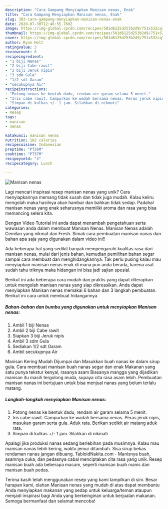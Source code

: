 ```yaml
---
description: "Cara Gampang Menyiapkan Manisan nenas, Enak"
title: "Cara Gampang Menyiapkan Manisan nenas, Enak"
slug: 303-cara-gampang-menyiapkan-manisan-nenas-enak
date: 2020-07-30T12:46:55.769Z
image: https://img-global.cpcdn.com/recipes/501d6125d253b2d9/751x532cq70/manisan-nenas-foto-resep-utama.jpg
thumbnail: https://img-global.cpcdn.com/recipes/501d6125d253b2d9/751x532cq70/manisan-nenas-foto-resep-utama.jpg
cover: https://img-global.cpcdn.com/recipes/501d6125d253b2d9/751x532cq70/manisan-nenas-foto-resep-utama.jpg
author: Ryan Holt
ratingvalue: 3
reviewcount: 6
recipeingredient:
- "1 biji Nenas"
- "2 biji Cabe rawit"
- "3 biji Jeruk nipis"
- "3 sdm Gula"
- "1/2 sdt Garam"
- "secukupnya Air"
recipeinstructions:
- "Potong nenas ke bentuk dadu, rendam air garam selama 5 menit."
- "Iris cabe rawit. Campurkan ke wadah bersama nenas. Peras jeruk nipis, masukan garam serta gula. Aduk rata. Berikan sedikit air matang aduk rata."
- "Simpan di kulkas +/- 1 jam. Silahkan di nikmati"
categories:
- Resep
tags:
- manisan
- nenas

katakunci: manisan nenas 
nutrition: 182 calories
recipecuisine: Indonesian
preptime: "PT26M"
cooktime: "PT37M"
recipeyield: "3"
recipecategory: Lunch

---
```



![Manisan nenas](https://img-global.cpcdn.com/recipes/501d6125d253b2d9/751x532cq70/manisan-nenas-foto-resep-utama.jpg)

Lagi mencari inspirasi resep manisan nenas yang unik? Cara menyiapkannya memang tidak susah dan tidak juga mudah. Kalau keliru mengolah maka hasilnya akan hambar dan bahkan tidak sedap. Padahal manisan nenas yang enak seharusnya memiliki aroma dan rasa yang bisa memancing selera kita.

Dengan Video Tutorial ini anda dapat menambah pengetahuan serta wawasan anda dalam membuat Manisan Nenas. Manisan Nenas adalah Cemilan yang nikmat dan Fresh. Simak cara pembuatan manisan nanas dan bahan apa saja yang digunakan dalam video ini!!

Ada beberapa hal yang sedikit banyak mempengaruhi kualitas rasa dari manisan nenas, mulai dari jenis bahan, kemudian pemilihan bahan segar sampai cara membuat dan menghidangkannya. Tak perlu pusing kalau mau menyiapkan manisan nenas enak di mana pun anda berada, karena asal sudah tahu triknya maka hidangan ini bisa jadi sajian spesial.


Berikut ini ada beberapa cara mudah dan praktis yang dapat diterapkan untuk mengolah manisan nenas yang siap dikreasikan. Anda dapat menyiapkan Manisan nenas memakai 6 bahan dan 3 langkah pembuatan. Berikut ini cara untuk membuat hidangannya.

<!--inarticleads1-->

##### Bahan-bahan dan bumbu yang digunakan untuk menyiapkan Manisan nenas:

1. Ambil 1 biji Nenas
1. Ambil 2 biji Cabe rawit
1. Siapkan 3 biji Jeruk nipis
1. Ambil 3 sdm Gula
1. Sediakan 1/2 sdt Garam
1. Ambil secukupnya Air


Manisan Kering Mudah Dijumpai dan Masukkan buah nanas ke dalam sirup gula. Cara membuat manisan buah nanas segar dan enak Makanan yang satu punya tekstur kenyal, rasanya asam Biasanya mangga yang dijadikan manisan itu masih tergolong muda, supaya cita rasa asam lebih. Pembuatan manisan nanas ini bertujuan untuk bisa menjual nanas yang belum terlalu matang. 

<!--inarticleads2-->

##### Langkah-langkah menyiapkan Manisan nenas:

1. Potong nenas ke bentuk dadu, rendam air garam selama 5 menit.
1. Iris cabe rawit. Campurkan ke wadah bersama nenas. Peras jeruk nipis, masukan garam serta gula. Aduk rata. Berikan sedikit air matang aduk rata.
1. Simpan di kulkas +/- 1 jam. Silahkan di nikmati


Apalagi jika produksi nanas sedang berlebihan pada musimnya. Kalau mau manisan nanas lebih kering, waktu jemur ditambah. Sisa sirup bekas rendaman nanas jangan dibuang. TabloidNakita.com - Manisnya buah, asamnya cuka, dan pedasnya cabai menciptakan cita rasa yang unik. Resep manisan buah ada beberapa macam, seperti manisan buah manis dan manisan buah pedas. 

Terima kasih telah menggunakan resep yang kami tampilkan di sini. Besar harapan kami, olahan Manisan nenas yang mudah di atas dapat membantu Anda menyiapkan makanan yang sedap untuk keluarga/teman ataupun menjadi inspirasi bagi Anda yang berkeinginan untuk berjualan makanan. Semoga bermanfaat dan selamat mencoba!
